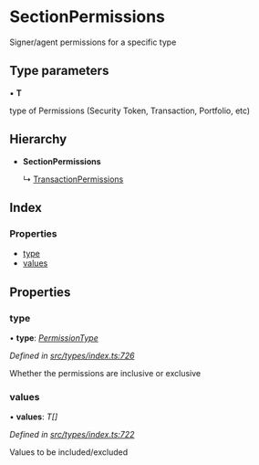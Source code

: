 # SectionPermissions

Signer/agent permissions for a specific type

## Type parameters

▪ **T**

type of Permissions \(Security Token, Transaction, Portfolio, etc\)

## Hierarchy

* **SectionPermissions**

  ↳ [TransactionPermissions](transactionpermissions.md)

## Index

### Properties

* [type](sectionpermissions.md#type)
* [values](sectionpermissions.md#values)

## Properties

### type

• **type**: [_PermissionType_](../enums/permissiontype.md)

_Defined in_ [_src/types/index.ts:726_](https://github.com/PolymathNetwork/polymesh-sdk/blob/bf2b7a12/src/types/index.ts#L726)

Whether the permissions are inclusive or exclusive

### values

• **values**: _T\[\]_

_Defined in_ [_src/types/index.ts:722_](https://github.com/PolymathNetwork/polymesh-sdk/blob/bf2b7a12/src/types/index.ts#L722)

Values to be included/excluded

